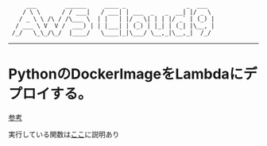          ___        ______     ____ _                 _  ___  
        / \ \      / / ___|   / ___| | ___  _   _  __| |/ _ \ 
       / _ \ \ /\ / /\___ \  | |   | |/ _ \| | | |/ _` | (_) |
      / ___ \ V  V /  ___) | | |___| | (_) | |_| | (_| |\__, |
     /_/   \_\_/\_/  |____/   \____|_|\___/ \__,_|\__,_|  /_/ 
 ----------------------------------------------------------------- 


# PythonのDockerImageをLambdaにデプロイする。
[参考](https://docs.aws.amazon.com/ja_jp/lambda/latest/dg/python-image.html)

実行している関数は[ここ](https://jp.magicode.io/Nao/articles/bc7b27340acb4960af442b7a7eb133d5)に説明あり
